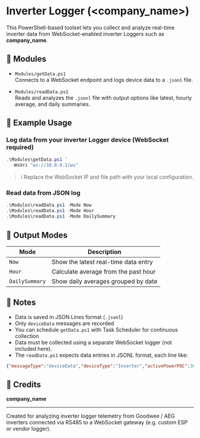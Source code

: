 # Inverter Logger (<company_name>)

This PowerShell-based toolset lets you collect and analyze real-time inverter data from WebSocket-enabled inverter Loggers such as **company_name**.

## 🧩 Modules

- `Modules/getData.ps1`  
  Connects to a WebSocket endpoint and logs device data to a `.jsonl` file.

- `Modules/readData.ps1`  
  Reads and analyzes the `.jsonl` file with output options like latest, hourly average, and daily summaries.

## 🚀 Example Usage

### Log data from your inverter Logger device (WebSocket required)

```powershell
.\Modules\getData.ps1 `
  -WsUri "ws://10.0.0.2/ws"
```

> ℹ️ Replace the WebSocket IP and file path with your local configuration.

### Read data from JSON log

```powershell
.\Modules\readData.ps1 -Mode Now
.\Modules\readData.ps1 -Mode Hour
.\Modules\readData.ps1 -Mode DailySummary
```

## 🧪 Output Modes

| Mode           | Description                            |
|----------------|----------------------------------------|
| `Now`          | Show the latest real-time data entry   |
| `Hour`         | Calculate average from the past hour   |
| `DailySummary` | Show daily averages grouped by date    |

## 📝 Notes

- Data is saved in JSON Lines format (`.jsonl`)
- Only `deviceData` messages are recorded
- You can schedule `getData.ps1` with Task Scheduler for continuous collection
- Data must be collected using a separate WebSocket logger (not included here).
- The `readData.ps1` expects data entries in JSONL format, each line like:

```json
{"messageType":"deviceData","deviceType":"Inverter","activePowerPOC":363,"activePowerInverter":1063,"activePowerSolar":1132,"activePowerBattery":-19,"activePowerGenerator":0,"activePowerUsage":700,"batterySOC":96,"timestamp":"2025-06-27 20:09:50"}
```

## 🙏 Credits

**company_name**

---

Created for analyzing inverter logger telemetry from Goodwee / AEG inverters connected via RS485 to a WebSocket gateway (e.g. custom ESP or vendor logger).
